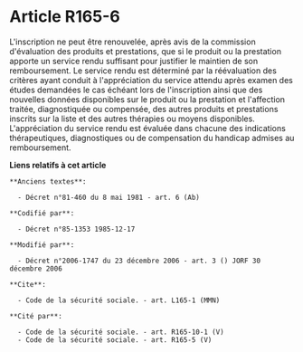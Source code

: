 # Article R165-6

L'inscription ne peut être renouvelée, après avis de la commission d'évaluation des produits et prestations, que si le
produit ou la prestation apporte un service rendu suffisant pour justifier le maintien de son remboursement. Le service rendu
est déterminé par la réévaluation des critères ayant conduit à l'appréciation du service attendu après examen des études
demandées le cas échéant lors de l'inscription ainsi que des nouvelles données disponibles sur le produit ou la prestation et
l'affection traitée, diagnostiquée ou compensée, des autres produits et prestations inscrits sur la liste et des autres
thérapies ou moyens disponibles. L'appréciation du service rendu est évaluée dans chacune des indications thérapeutiques,
diagnostiques ou de compensation du handicap admises au remboursement.

**Liens relatifs à cet article**

	**Anciens textes**:

	  - Décret n°81-460 du 8 mai 1981 - art. 6 (Ab)

	**Codifié par**:

	  - Décret n°85-1353 1985-12-17

	**Modifié par**:

	  - Décret n°2006-1747 du 23 décembre 2006 - art. 3 () JORF 30 décembre 2006

	**Cite**:

	  - Code de la sécurité sociale. - art. L165-1 (MMN)

	**Cité par**:

	  - Code de la sécurité sociale. - art. R165-10-1 (V)
	  - Code de la sécurité sociale. - art. R165-5 (V)
